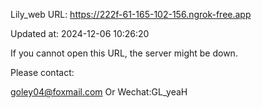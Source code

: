 Lily_web URL: https://222f-61-165-102-156.ngrok-free.app

Updated at: 2024-12-06 10:26:20

If you cannot open this URL, the server might be down.

Please contact: 

goley04@foxmail.com Or Wechat:GL_yeaH